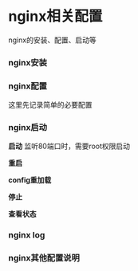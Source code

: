 # nginx相关配置
nginx的安装、配置、启动等

### nginx安装

### nginx配置

这里先记录简单的必要配置

### nginx启动

**启动**
监听80端口时，需要root权限启动

**重启**

**config重加载**

**停止**

**查看状态**


### nginx log


### nginx其他配置说明
